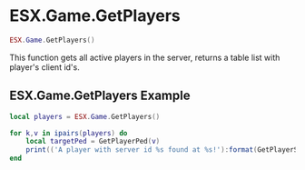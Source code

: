 # ESX.Game.GetPlayers

```lua
ESX.Game.GetPlayers()
```

This function gets all active players in the server, returns a table list with player's client id's.

## ESX.Game.GetPlayers Example

```lua
local players = ESX.Game.GetPlayers()

for k,v in ipairs(players) do
	local targetPed = GetPlayerPed(v)
	print(('A player with server id %s found at %s!'):format(GetPlayerServerId(v), GetEntityCoords(targetPed)))
end
```
